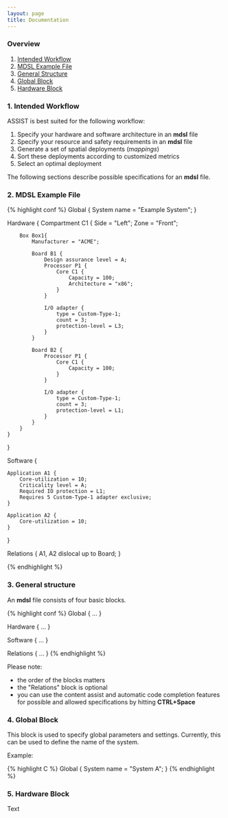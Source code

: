 ```yaml
---
layout: page
title: Documentation
---
```


### Overview
1. [Intended Workflow](#intended_workflow)
2. [MDSL Example File](#example_file)
3. [General Structure](#general_structure)
4. [Global Block](#global_block)
4. [Hardware Block](#hardware_block)

### <a id="intended_workflow"></a>1. Intended Workflow

ASSIST is best suited for the following workflow:

1. Specify your hardware and software architecture in an **mdsl** file
2. Specify your resource and safety requirements in an **mdsl** file
3. Generate a set of spatial deployments (*mappings*)
4. Sort these deployments according to customized metrics
5. Select an optimal deployment

The following sections describe possible specifications for an **mdsl** file.

### <a id="example_file"></a>2. MDSL Example File



{% highlight conf %}
Global { 
	System name = "Example System";
}

Hardware {
	Compartment C1 { 
		Side = "Left";
		Zone = "Front";
		
		Box Box1{
			Manufacturer = "ACME";

			Board B1 {
				Design assurance level = A;
				Processor P1 {
					Core C1 {
						Capacity = 100;
						Architecture = "x86";
					}
				}
		
				I/O adapter {
					type = Custom-Type-1;
					count = 3;
					protection-level = L3; 
				}
			}
	
			Board B2 {
				Processor P1 {
					Core C1 {
						Capacity = 100;
					}
				}

				I/O adapter {
					type = Custom-Type-1;
					count = 3;
					protection-level = L1; 
				}
			}
		}
	}
}

Software {

	Application A1 {
		Core-utilization = 10;
		Criticality level = A;
		Required IO protection = L1;
		Requires 5 Custom-Type-1 adapter exclusive; 
	}
	
	Application A2 {
		Core-utilization = 10;
	}
}

Relations {
	A1, A2 dislocal up to Board;
}

{% endhighlight %}

### <a id="general_structure"></a>3. General structure

An **mdsl** file consists of four basic blocks.

{% highlight conf %}
Global {
  ... 
}

Hardware {
  ... 
}

Software {
  ...
}

Relations {
  ...
}
{% endhighlight %}

Please note:

* the order of the blocks matters 
* the "Relations" block is optional
* you can use the content assist and automatic code completion features for possible and allowed specifications by hitting **CTRL+Space**


### <a id="global_block"></a>4. Global Block

This block is used to specify global parameters and settings. Currently, this can be used to define the name of the system.

Example:

{% highlight C %}
Global {
	System name = "System A";
}
{% endhighlight %}

### <a id="hardware_block"></a>5. Hardware Block

Text

